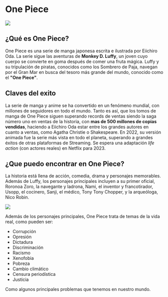 # One Piece
![](../imagenes/One-Piece-Logo.png)
## ¿Qué es One Piece?

One Piece es una serie de manga japonesa escrita e ilustrada por Eiichiro Oda. La serie sigue las aventuras de **Monkey D. Luffy**, un joven cuyo cuerpo se convierte en goma después de comer una fruta mágica. Luffy y su tripulación de piratas, conocidos como los Sombrero de Paja, navegan por el Gran Mar en busca del tesoro más grande del mundo, conocido como el **"One Piece"**.

## Claves del exito

La serie de manga y anime se ha convertido en un fenómeno mundial, con millones de seguidores en todo el mundo. Tanto es así, que los tomos de manga de One Piece siguen superando records de ventas siendo la saga número uno en ventas de la historia, con **mas de 500 millones de copias vendidas**, haciendo a Eiichiro Oda estar entre los grandes autores en cuanto a ventas, como Agatha Christie o Shakespeare.
En 2022, su versión animada fue la serie más vista en todo el planeta, superando a grandes éxitos de otras plataformas de Streaming. Se espera una adaptación _life action_ (con actores reales) en Netflix para 2023. 

## ¿Que puedo encontrar en One Piece?

La historia está llena de acción, comedia, drama y personajes memorables. 
Además de Luffy, los personajes principales incluyen a su primer oficial, Roronoa Zoro, la navegante y ladrona, Nami, el inventor y francotirador, Usopp, el cocinero, Sanji, el médico, Tony Tony Chopper, y la arqueóloga, Nico Robin. 

![](../imagenes/one-piece-piratas.webp)

Además de los personajes principales, One Piece trata de temas de la vida real, como pueden ser:
   - Corrupción
   - Opresión
   - Dictadura
   - Discriminación
   - Racismo
   - Xenofobia
   - Pobreza
   - Cambio climático
   - Censura periodística
   - Justicia
  
Como algunos principales problemas que tenemos en nuestro mundo.

